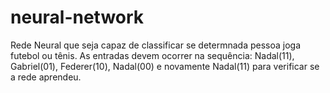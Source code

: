 # neural-network
Rede Neural que seja capaz de classificar se determnada pessoa joga futebol ou tênis. As entradas devem ocorrer na  sequência: Nadal(11), Gabriel(01), Federer(10), Nadal(00)  e novamente Nadal(11) para verificar se a rede aprendeu.
